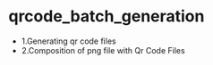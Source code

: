 # qrcode_batch_generation

- 1.Generating qr code files
- 2.Composition of png file with Qr Code Files
